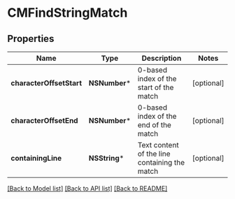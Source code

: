 # CMFindStringMatch

## Properties
Name | Type | Description | Notes
------------ | ------------- | ------------- | -------------
**characterOffsetStart** | **NSNumber*** | 0-based index of the start of the match | [optional] 
**characterOffsetEnd** | **NSNumber*** | 0-based index of the end of the match | [optional] 
**containingLine** | **NSString*** | Text content of the line containing the match | [optional] 

[[Back to Model list]](../README.md#documentation-for-models) [[Back to API list]](../README.md#documentation-for-api-endpoints) [[Back to README]](../README.md)


